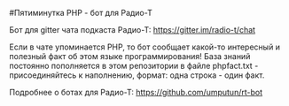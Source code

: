 #Пятиминутка PHP - бот для Радио-Т

Бот для gitter чата подкаста Радио-Т: https://gitter.im/radio-t/chat

Если в чате упоминается PHP, то бот сообщает какой-то интересный и полезный факт об этом языке программирования!
База знаний постоянно пополняется в этом репозитории в файле phpfact.txt - присоединяйтесь к наполнению, формат: одна строка - один факт.

Подробнее о ботах для Радио-Т: https://github.com/umputun/rt-bot